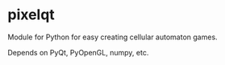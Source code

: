 pixelqt
=======

Module for Python for easy creating cellular automaton games.

Depends on PyQt, PyOpenGL, numpy, etc.
